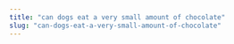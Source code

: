```yaml
---
title: "can dogs eat a very small amount of chocolate"
slug: "can-dogs-eat-a-very-small-amount-of-chocolate"
---
```


